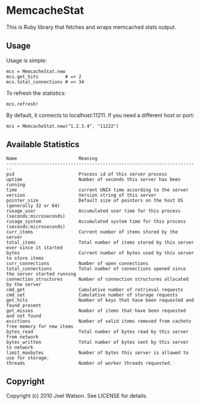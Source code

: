 # MemcacheStat

This is Ruby library that fetches and wraps memcached stats output.

## Usage

Usage is simple:

    mcs = MemcacheStat.new
    mcs.get_hits          # => 2
    mcs.total_connections # => 34

To refresh the statistics:

    mcs.refresh!

By default, it connects to localhost:11211. If you need a different host or port:

    mcs = MemcacheStat.new("1.2.3.4", "11222")

## Available Statistics

    Name                       Meaning
    ------------------------------------------------------------------------
    pid                        Process id of this server process
    uptime                     Number of seconds this server has been running
    time                       current UNIX time according to the server
    version                    Version string of this server
    pointer_size               Default size of pointers on the host OS (generally 32 or 64)
    rusage_user                Accumulated user time for this process (seconds:microseconds)
    rusage_system              Accumulated system time for this process (seconds:microseconds)
    curr_items                 Current number of items stored by the server
    total_items                Total number of items stored by this server ever since it started
    bytes                      Current number of bytes used by this server to store items
    curr_connections           Number of open connections
    total_connections          Total number of connections opened since the server started running
    connection_structures      Number of connection structures allocated by the server
    cmd_get                    Cumulative number of retrieval requests
    cmd_set                    Cumulative number of storage requests
    get_hits                   Number of keys that have been requested and found present
    get_misses                 Number of items that have been requested and not found
    evictions                  Number of valid items removed from cacheto free memory for new items
    bytes_read                 Total number of bytes read by this server from network
    bytes_written              Total number of bytes sent by this server to network
    limit_maxbytes             Number of bytes this server is allowed to use for storage.
    threads                    Number of worker threads requested.

## Copyright

Copyright (c) 2010 Joel Watson. See LICENSE for details.
